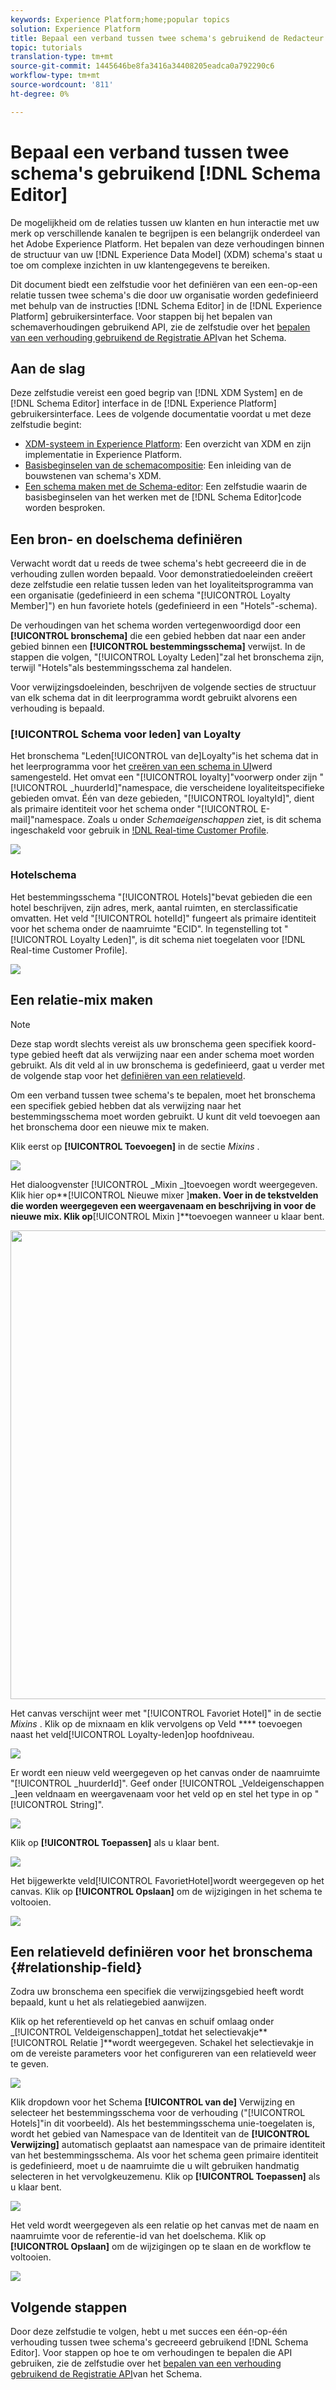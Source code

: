 ```yaml
---
keywords: Experience Platform;home;popular topics
solution: Experience Platform
title: Bepaal een verband tussen twee schema's gebruikend de Redacteur van het Schema van het Schema
topic: tutorials
translation-type: tm+mt
source-git-commit: 1445646be8fa3416a34408205eadca0a792290c6
workflow-type: tm+mt
source-wordcount: '811'
ht-degree: 0%

---
```



# Bepaal een verband tussen twee schema&#39;s gebruikend [!DNL Schema Editor]

De mogelijkheid om de relaties tussen uw klanten en hun interactie met uw merk op verschillende kanalen te begrijpen is een belangrijk onderdeel van het Adobe Experience Platform. Het bepalen van deze verhoudingen binnen de structuur van uw [!DNL Experience Data Model] (XDM) schema&#39;s staat u toe om complexe inzichten in uw klantengegevens te bereiken.

Dit document biedt een zelfstudie voor het definiëren van een een-op-een relatie tussen twee schema&#39;s die door uw organisatie worden gedefinieerd met behulp van de instructies [!DNL Schema Editor] in de [!DNL Experience Platform] gebruikersinterface. Voor stappen bij het bepalen van schemaverhoudingen gebruikend API, zie de zelfstudie over het [bepalen van een verhouding gebruikend de Registratie API](relationship-api.md)van het Schema.

## Aan de slag

Deze zelfstudie vereist een goed begrip van [!DNL XDM System] en de [!DNL Schema Editor] interface in de [!DNL Experience Platform] gebruikersinterface. Lees de volgende documentatie voordat u met deze zelfstudie begint:

* [XDM-systeem in Experience Platform](../home.md): Een overzicht van XDM en zijn implementatie in Experience Platform.
* [Basisbeginselen van de schemacompositie](../schema/composition.md): Een inleiding van de bouwstenen van schema&#39;s XDM.
* [Een schema maken met de Schema-editor](create-schema-ui.md): Een zelfstudie waarin de basisbeginselen van het werken met de [!DNL Schema Editor]code worden besproken.

## Een bron- en doelschema definiëren

Verwacht wordt dat u reeds de twee schema&#39;s hebt gecreeerd die in de verhouding zullen worden bepaald. Voor demonstratiedoeleinden creëert deze zelfstudie een relatie tussen leden van het loyaliteitsprogramma van een organisatie (gedefinieerd in een schema &quot;[!UICONTROL Loyalty Member]&quot;) en hun favoriete hotels (gedefinieerd in een &quot;Hotels&quot;-schema).

De verhoudingen van het schema worden vertegenwoordigd door een **[!UICONTROL bronschema]** die een gebied hebben dat naar een ander gebied binnen een **[!UICONTROL bestemmingsschema]** verwijst. In de stappen die volgen, &quot;[!UICONTROL Loyalty Leden]&quot;zal het bronschema zijn, terwijl &quot;Hotels&quot;als bestemmingsschema zal handelen.

Voor verwijzingsdoeleinden, beschrijven de volgende secties de structuur van elk schema dat in dit leerprogramma wordt gebruikt alvorens een verhouding is bepaald.

### [!UICONTROL Schema voor leden] van Loyalty

Het bronschema &quot;Leden[!UICONTROL van de]Loyalty&quot;is het schema dat in het leerprogramma voor het [creëren van een schema in UI](create-schema-ui.md)werd samengesteld. Het omvat een &quot;[!UICONTROL loyalty]&quot;voorwerp onder zijn &quot;[!UICONTROL \_huurderId]&quot;namespace, die verscheidene loyaliteitspecifieke gebieden omvat. Één van deze gebieden, &quot;[!UICONTROL loyaltyId]&quot;, dient als primaire identiteit voor het schema onder &quot;[!UICONTROL E-mail]&quot;namespace. Zoals u onder _Schemaeigenschappen_ ziet, is dit schema ingeschakeld voor gebruik in [!DNL Real-time Customer Profile](../../profile/home.md).

![](../images/tutorials/relationship/loyalty-members.png)

### Hotelschema

Het bestemmingsschema &quot;[!UICONTROL Hotels]&quot;bevat gebieden die een hotel beschrijven, zijn adres, merk, aantal ruimten, en sterclassificatie omvatten. Het veld &quot;[!UICONTROL hotelId]&quot; fungeert als primaire identiteit voor het schema onder de naamruimte &quot;ECID&quot;. In tegenstelling tot &quot;[!UICONTROL Loyalty Leden]&quot;, is dit schema niet toegelaten voor [!DNL Real-time Customer Profile].

![](../images/tutorials/relationship/hotels.png)

## Een relatie-mix maken

>[!NOTE]
>
>Deze stap wordt slechts vereist als uw bronschema geen specifiek koord-type gebied heeft dat als verwijzing naar een ander schema moet worden gebruikt. Als dit veld al in uw bronschema is gedefinieerd, gaat u verder met de volgende stap voor het [definiëren van een relatieveld](#relationship-field).

Om een verband tussen twee schema&#39;s te bepalen, moet het bronschema een specifiek gebied hebben dat als verwijzing naar het bestemmingsschema moet worden gebruikt. U kunt dit veld toevoegen aan het bronschema door een nieuwe mix te maken.

Klik eerst op **[!UICONTROL Toevoegen]** in de sectie _Mixins_ .

![](../images/tutorials/relationship/loyalty-add-mixin.png)

Het dialoogvenster [!UICONTROL _Mixin _]toevoegen wordt weergegeven. Klik hier op**[!UICONTROL  Nieuwe mixer ]**maken. Voer in de tekstvelden die worden weergegeven een weergavenaam en beschrijving in voor de nieuwe mix. Klik op**[!UICONTROL  Mixin ]**toevoegen wanneer u klaar bent.

<img src="../images/tutorials/relationship/loyalty-create-new-mixin.png" width="750"><br>

Het canvas verschijnt weer met &quot;[!UICONTROL Favoriet Hotel]&quot; in de sectie _Mixins_ . Klik op de mixnaam en klik vervolgens op Veld **** toevoegen naast het veld[!UICONTROL Loyalty-leden]op hoofdniveau.

![](../images/tutorials/relationship/loyalty-add-field.png)

Er wordt een nieuw veld weergegeven op het canvas onder de naamruimte &quot;[!UICONTROL \_huurderId]&quot;. Geef onder [!UICONTROL _Veldeigenschappen _]een veldnaam en weergavenaam voor het veld op en stel het type in op &quot;[!UICONTROL String]&quot;.

![](../images/tutorials/relationship/relationship-field-details.png)

Klik op **[!UICONTROL Toepassen]** als u klaar bent.

![](../images/tutorials/relationship/relationship-field-apply.png)

Het bijgewerkte veld[!UICONTROL FavorietHotel]wordt weergegeven op het canvas. Klik op **[!UICONTROL Opslaan]** om de wijzigingen in het schema te voltooien.

![](../images/tutorials/relationship/relationship-field-save.png)

## Een relatieveld definiëren voor het bronschema {#relationship-field}

Zodra uw bronschema een specifiek die verwijzingsgebied heeft wordt bepaald, kunt u het als relatiegebied aanwijzen.

Klik op het referentieveld op het canvas en schuif omlaag onder _[!UICONTROL Veldeigenschappen]_totdat het selectievakje**[!UICONTROL  Relatie ]**wordt weergegeven. Schakel het selectievakje in om de vereiste parameters voor het configureren van een relatieveld weer te geven.

![](../images/tutorials/relationship/relationship-checkbox.png)

Klik dropdown voor het Schema **[!UICONTROL van de]** Verwijzing en selecteer het bestemmingsschema voor de verhouding (&quot;[!UICONTROL Hotels]&quot;in dit voorbeeld). Als het bestemmingsschema unie-toegelaten is, wordt het gebied van Namespace van de Identiteit van de **[!UICONTROL Verwijzing]** automatisch geplaatst aan namespace van de primaire identiteit van het bestemmingsschema. Als voor het schema geen primaire identiteit is gedefinieerd, moet u de naamruimte die u wilt gebruiken handmatig selecteren in het vervolgkeuzemenu. Klik op **[!UICONTROL Toepassen]** als u klaar bent.

![](../images/tutorials/relationship/reference-schema-id-namespace.png)

Het veld wordt weergegeven als een relatie op het canvas met de naam en naamruimte voor de referentie-id van het doelschema. Klik op **[!UICONTROL Opslaan]** om de wijzigingen op te slaan en de workflow te voltooien.

![](../images/tutorials/relationship/relationship-save.png)

## Volgende stappen

Door deze zelfstudie te volgen, hebt u met succes een één-op-één verhouding tussen twee schema&#39;s gecreeerd gebruikend [!DNL Schema Editor]. Voor stappen op hoe te om verhoudingen te bepalen die API gebruiken, zie de zelfstudie over het [bepalen van een verhouding gebruikend de Registratie API](relationship-api.md)van het Schema.